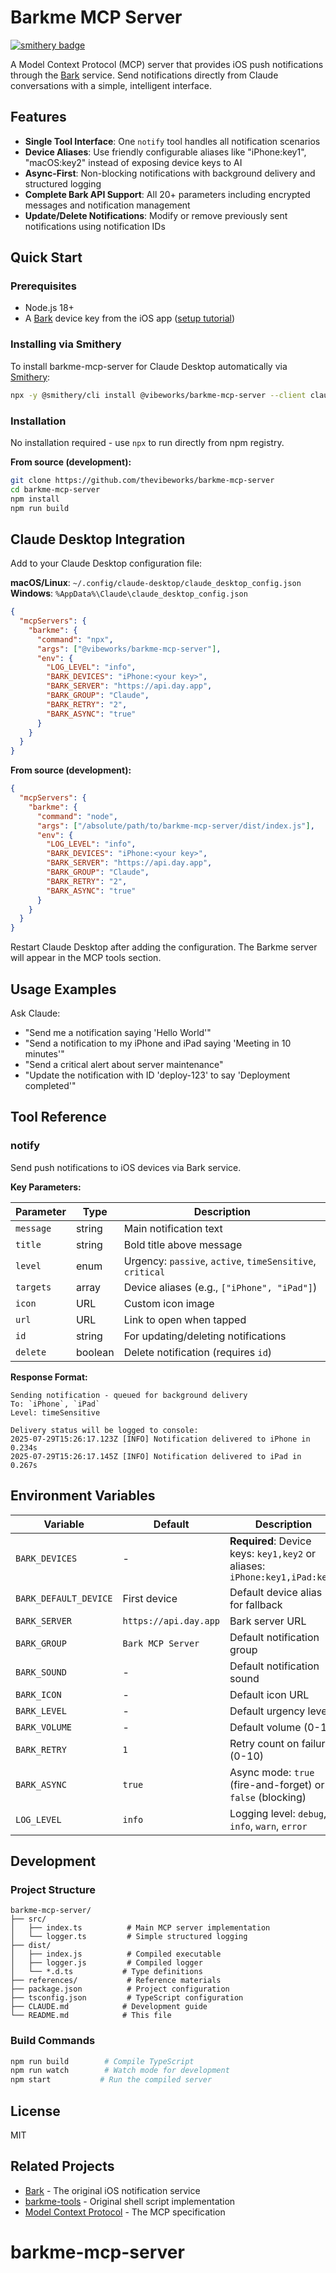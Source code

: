 # Barkme MCP Server

[![smithery badge](https://smithery.ai/badge/@vibeworks/barkme-mcp-server)](https://smithery.ai/server/@vibeworks/barkme-mcp-server)

A Model Context Protocol (MCP) server that provides iOS push notifications through the [Bark](https://bark.day.app/) service. Send notifications directly from Claude conversations with a simple, intelligent interface.

## Features

- **Single Tool Interface**: One `notify` tool handles all notification scenarios
- **Device Aliases**: Use friendly configurable aliases like "iPhone:key1", "macOS:key2" instead of exposing device keys to AI
- **Async-First**: Non-blocking notifications with background delivery and structured logging
- **Complete Bark API Support**: All 20+ parameters including encrypted messages and notification management
- **Update/Delete Notifications**: Modify or remove previously sent notifications using notification IDs

## Quick Start

### Prerequisites

- Node.js 18+
- A [Bark](https://bark.day.app/) device key from the iOS app ([setup tutorial](https://bark.day.app/#/tutorial))

### Installing via Smithery

To install barkme-mcp-server for Claude Desktop automatically via [Smithery](https://smithery.ai/server/@thevibeworks/barkme-mcp-server):

```bash
npx -y @smithery/cli install @vibeworks/barkme-mcp-server --client claude
```

### Installation

No installation required - use `npx` to run directly from npm registry.

**From source (development):**
```bash
git clone https://github.com/thevibeworks/barkme-mcp-server
cd barkme-mcp-server
npm install
npm run build
```

## Claude Desktop Integration

Add to your Claude Desktop configuration file:

**macOS/Linux**: `~/.config/claude-desktop/claude_desktop_config.json`
**Windows**: `%AppData%\Claude\claude_desktop_config.json`

```json
{
  "mcpServers": {
    "barkme": {
      "command": "npx",
      "args": ["@vibeworks/barkme-mcp-server"],
      "env": {
        "LOG_LEVEL": "info",
        "BARK_DEVICES": "iPhone:<your key>",
        "BARK_SERVER": "https://api.day.app",
        "BARK_GROUP": "Claude",
        "BARK_RETRY": "2",
        "BARK_ASYNC": "true"
      }
    }
  }
}
```

**From source (development):**
```json
{
  "mcpServers": {
    "barkme": {
      "command": "node",
      "args": ["/absolute/path/to/barkme-mcp-server/dist/index.js"],
      "env": {
        "LOG_LEVEL": "info",
        "BARK_DEVICES": "iPhone:<your key>",
        "BARK_SERVER": "https://api.day.app",
        "BARK_GROUP": "Claude",
        "BARK_RETRY": "2",
        "BARK_ASYNC": "true"
      }
    }
  }
}
```

Restart Claude Desktop after adding the configuration. The Barkme server will appear in the MCP tools section.

## Usage Examples

Ask Claude:
- "Send me a notification saying 'Hello World'"
- "Send a notification to my iPhone and iPad saying 'Meeting in 10 minutes'"
- "Send a critical alert about server maintenance"
- "Update the notification with ID 'deploy-123' to say 'Deployment completed'"

## Tool Reference

### notify

Send push notifications to iOS devices via Bark service.

**Key Parameters:**

| Parameter | Type | Description |
|-----------|------|-------------|
| `message` | string | Main notification text |
| `title` | string | Bold title above message |
| `level` | enum | Urgency: `passive`, `active`, `timeSensitive`, `critical` |
| `targets` | array | Device aliases (e.g., `["iPhone", "iPad"]`) |
| `icon` | URL | Custom icon image |
| `url` | URL | Link to open when tapped |
| `id` | string | For updating/deleting notifications |
| `delete` | boolean | Delete notification (requires `id`) |

**Response Format:**

```
Sending notification - queued for background delivery
To: `iPhone`, `iPad`
Level: timeSensitive

Delivery status will be logged to console:
2025-07-29T15:26:17.123Z [INFO] Notification delivered to iPhone in 0.234s
2025-07-29T15:26:17.145Z [INFO] Notification delivered to iPad in 0.267s
```

## Environment Variables

| Variable | Default | Description |
|----------|---------|-------------|
| `BARK_DEVICES` | - | **Required**: Device keys: `key1,key2` or aliases: `iPhone:key1,iPad:key2` |
| `BARK_DEFAULT_DEVICE` | First device | Default device alias for fallback |
| `BARK_SERVER` | `https://api.day.app` | Bark server URL |
| `BARK_GROUP` | `Bark MCP Server` | Default notification group |
| `BARK_SOUND` | - | Default notification sound |
| `BARK_ICON` | - | Default icon URL |
| `BARK_LEVEL` | - | Default urgency level |
| `BARK_VOLUME` | - | Default volume (0-10) |
| `BARK_RETRY` | `1` | Retry count on failure (0-10) |
| `BARK_ASYNC` | `true` | Async mode: `true` (fire-and-forget) or `false` (blocking) |
| `LOG_LEVEL` | `info` | Logging level: `debug`, `info`, `warn`, `error` |

## Development

### Project Structure

```
barkme-mcp-server/
├── src/
│   ├── index.ts          # Main MCP server implementation
│   └── logger.ts         # Simple structured logging
├── dist/
│   ├── index.js          # Compiled executable
│   ├── logger.js         # Compiled logger
│   └── *.d.ts           # Type definitions
├── references/           # Reference materials
├── package.json          # Project configuration
├── tsconfig.json         # TypeScript configuration
├── CLAUDE.md            # Development guide
└── README.md            # This file
```

### Build Commands

```bash
npm run build        # Compile TypeScript
npm run watch        # Watch mode for development
npm start           # Run the compiled server
```


## License

MIT

## Related Projects

- [Bark](https://github.com/Finb/Bark) - The original iOS notification service
- [barkme-tools](https://github.com/thevibeworks/yolo-tools) - Original shell script implementation
- [Model Context Protocol](https://modelcontextprotocol.io/) - The MCP specification
# barkme-mcp-server

